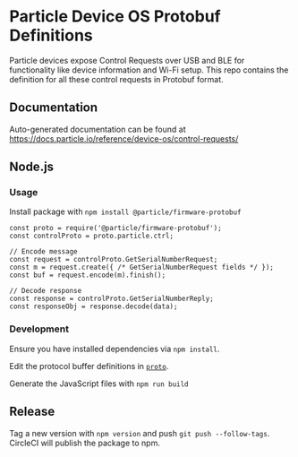 # Particle Device OS Protobuf Definitions

Particle devices expose Control Requests over USB and BLE for functionality like device information and Wi-Fi setup. This repo contains the definition for all these control requests in Protobuf format.

## Documentation

Auto-generated documentation can be found at https://docs.particle.io/reference/device-os/control-requests/

## Node.js

### Usage

Install package with `npm install @particle/firmware-protobuf`


```
const proto = require('@particle/firmware-protobuf');
const controlProto = proto.particle.ctrl;

// Encode message
const request = controlProto.GetSerialNumberRequest;
const m = request.create({ /* GetSerialNumberRequest fields */ });
const buf = request.encode(m).finish();

// Decode response
const response = controlProto.GetSerialNumberReply;
const responseObj = response.decode(data);
```

### Development

Ensure you have installed dependencies via `npm install`.

Edit the protocol buffer definitions in [`proto`](proto).

Generate the JavaScript files with `npm run build`

## Release

Tag a new version with `npm version` and push `git push --follow-tags`. CircleCI will publish the package to npm.

